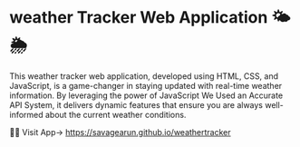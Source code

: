 # weather Tracker Web Application 🌤️🌦️
This weather tracker web application, developed using HTML, CSS, and JavaScript, is a game-changer in staying updated with real-time weather information. By leveraging the power of JavaScript We Used an Accurate API System, it delivers dynamic features that ensure you are always well-informed about the current weather conditions.

🧑‍💻 Visit App-> https://savagearun.github.io/weathertracker
